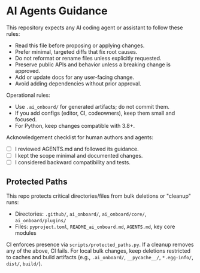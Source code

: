 # AI Agents Guidance

This repository expects any AI coding agent or assistant to follow these rules:

- Read this file before proposing or applying changes.
- Prefer minimal, targeted diffs that fix root causes.
- Do not reformat or rename files unless explicitly requested.
- Preserve public APIs and behavior unless a breaking change is approved.
- Add or update docs for any user-facing change.
- Avoid adding dependencies without prior approval.

Operational rules:
- Use `.ai_onboard/` for generated artifacts; do not commit them.
- If you add configs (editor, CI, codeowners), keep them small and focused.
- For Python, keep changes compatible with 3.8+.

Acknowledgement checklist for human authors and agents:
- [ ] I reviewed AGENTS.md and followed its guidance.
- [ ] I kept the scope minimal and documented changes.
- [ ] I considered backward compatibility and tests.

## Protected Paths

This repo protects critical directories/files from bulk deletions or "cleanup" runs:

- Directories: `.github/`, `ai_onboard/`, `ai_onboard/core/`, `ai_onboard/plugins/`
- Files: `pyproject.toml`, `README_ai_onboard.md`, `AGENTS.md`, key core modules

CI enforces presence via `scripts/protected_paths.py`. If a cleanup removes any of
the above, CI fails. For local bulk changes, keep deletions restricted to caches
and build artifacts (e.g., `.ai_onboard/`, `__pycache__/`, `*.egg-info/`, `dist/`, `build/`).
